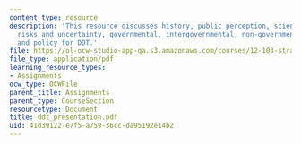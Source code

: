 ```yaml
---
content_type: resource
description: 'This resource discusses history, public perception, science of DDT:
  risks and uncertainty, governmental, intergovernmental, non-governmental organizations,
  and policy for DDT.'
file: https://ol-ocw-studio-app-qa.s3.amazonaws.com/courses/12-103-strange-bedfellows-science-and-environmental-policy-fall-2005/41d39122e7f5a75936ccda95192e14b2_ddt_presentation.pdf
file_type: application/pdf
learning_resource_types:
- Assignments
ocw_type: OCWFile
parent_title: Assignments
parent_type: CourseSection
resourcetype: Document
title: ddt_presentation.pdf
uid: 41d39122-e7f5-a759-36cc-da95192e14b2
---
```

